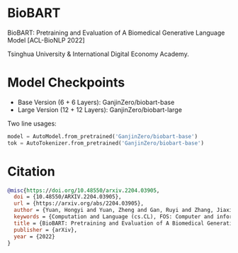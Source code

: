 # BioBART
BioBART: Pretraining and Evaluation of A Biomedical Generative Language Model [ACL-BioNLP 2022]

Tsinghua University \& International Digital Economy Academy.

# Model Checkpoints

- Base Version (6 + 6 Layers): GanjinZero/biobart-base
- Large Version (12 + 12 Layers): GanjinZero/biobart-large

Two line usages:
```python
model = AutoModel.from_pretrained('GanjinZero/biobart-base')
tok = AutoTokenizer.from_pretrained('GanjinZero/biobart-base')
```

# Citation
```bibtex
@misc{https://doi.org/10.48550/arxiv.2204.03905,
  doi = {10.48550/ARXIV.2204.03905},
  url = {https://arxiv.org/abs/2204.03905},
  author = {Yuan, Hongyi and Yuan, Zheng and Gan, Ruyi and Zhang, Jiaxing and Xie, Yutao and Yu, Sheng},
  keywords = {Computation and Language (cs.CL), FOS: Computer and information sciences, FOS: Computer and information sciences},
  title = {BioBART: Pretraining and Evaluation of A Biomedical Generative Language Model},
  publisher = {arXiv},
  year = {2022}
}
```

